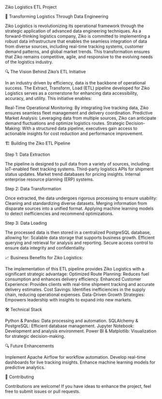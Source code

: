 Ziko Logistics ETL Project

🚀 Transforming Logistics Through Data Engineering

Ziko Logistics is revolutionizing its operational framework through the strategic application of advanced data engineering techniques. As a forward-thinking logistics company, Ziko is committed to implementing a robust data infrastructure that enables the seamless integration of data from diverse sources, including real-time tracking systems, customer demand patterns, and global market trends. This transformation ensures that Ziko remains competitive, agile, and responsive to the evolving needs of the logistics industry.

🔍 The Vision Behind Ziko’s ETL Initiative

In an industry driven by efficiency, data is the backbone of operational success. The Extract, Transform, Load (ETL) pipeline developed for Ziko Logistics serves as a cornerstone for enhancing data accessibility, accuracy, and utility. This initiative enables:

Real-Time Operational Monitoring: By integrating live tracking data, Ziko ensures seamless fleet management and delivery coordination.
Predictive Market Analysis: Leveraging data from multiple sources, Ziko can anticipate demand fluctuations and optimize logistics routes.
Strategic Decision-Making: With a structured data pipeline, executives gain access to actionable insights for cost reduction and performance improvement.

🏗️ Building the Ziko ETL Pipeline

Step 1: Data Extraction

The pipeline is designed to pull data from a variety of sources, including:
IoT-enabled fleet tracking systems.
Third-party logistics APIs for shipment status updates.
Market trend databases for pricing insights.
Internal enterprise resource planning (ERP) systems.

Step 2: Data Transformation

Once extracted, the data undergoes rigorous processing to ensure usability:
Cleaning and standardizing diverse datasets.
Merging information from disparate sources into a unified format.
Applying machine learning models to detect inefficiencies and recommend optimizations.

Step 3: Data Loading

The processed data is then stored in a centralized PostgreSQL database, allowing for:
Scalable data storage that supports business growth.
Efficient querying and retrieval for analysis and reporting.
Secure access control to ensure data integrity and confidentiality.

📈 Business Benefits for Ziko Logistics:

The implementation of this ETL pipeline provides Ziko Logistics with a significant strategic advantage:
Optimized Route Planning: Reduces fuel consumption and enhances delivery efficiency.
Enhanced Customer Experience: Provides clients with real-time shipment tracking and accurate delivery estimates.
Cost Savings: Identifies inefficiencies in the supply chain, reducing operational expenses.
Data-Driven Growth Strategies: Empowers leadership with insights to expand into new markets.

🛠️ Technical Stack

Python & Pandas: Data processing and automation.
SQLAlchemy & PostgreSQL: Efficient database management.
Jupyter Notebook: Development and analysis environment.
Power BI & Matplotlib: Visualization for strategic decision-making.

🔍 Future Enhancements

Implement Apache Airflow for workflow automation.
Develop real-time dashboards for live tracking insights.
Enhance machine learning models for predictive analytics.

🤝 Contributing

Contributions are welcome! If you have ideas to enhance the project, feel free to submit issues or pull requests.
